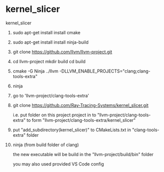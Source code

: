 # kernel_slicer
kernel_slicer

1) sudo apt-get install install cmake

2) sudo apt-get install install ninja-build

3) git clone https://github.com/llvm/llvm-project.git 
  
4) cd llvm-project 
   mkdir build 
   cd build

5) cmake -G Ninja ../llvm -DLLVM_ENABLE_PROJECTS="clang;clang-tools-extra" 

6) ninja

7) go to 'llvm-project/clang-tools-extra'

8) git clone https://github.com/Ray-Tracing-Systems/kernel_slicer.git

   i.e. put folder on this project project in to "llvm-project/clang-tools-extra" to form "llvm-project/clang-tools-extra/kernel_slicer"
   
8) put "add_subdirectory(kernel_slicer)" to CMakeLists.txt in "clang-tools-extra" folder

9) ninja (from build folder of clang)

   the new executable will be build in the "llvm-project/build/bin" folder
   
   you may also used provided VS Code config

 

